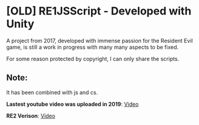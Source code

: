 # [OLD] RE1JSScript - Developed with Unity

A project from 2017, developed with immense passion for the Resident Evil game, is still a work in progress with many many aspects to be fixed.

For some reason protected by copyright, I can only share the scripts.

## Note:

It has been combined with js and cs.

**Lastest youtube video was uploaded in 2019**:
  [Video](https://www.youtube.com/watch?v=T7M3nSJU_5E)

**RE2 Verison**:
  [Video](https://www.youtube.com/watch?v=SXNBvAoOdBc)
